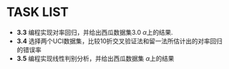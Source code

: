 # TASK LIST
* **3.3** 编程实现对率回归，并给出西瓜数据集3.0 $\alpha$上的结果.
* **3.4** 选择两个UCI数据集，比较10折交叉验证法和留一法所估计出的对率回归的错误率
* **3.5** 编程实现线性判别分析，并给出西瓜数据集 $\alpha$上的结果